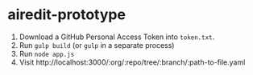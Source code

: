 # airedit-prototype

1. Download a GitHub Personal Access Token into `token.txt`.
1. Run `gulp build` (or `gulp` in a separate process)
1. Run `node app.js`
1. Visit http://localhost:3000/:org/:repo/tree/:branch/:path-to-file.yaml
